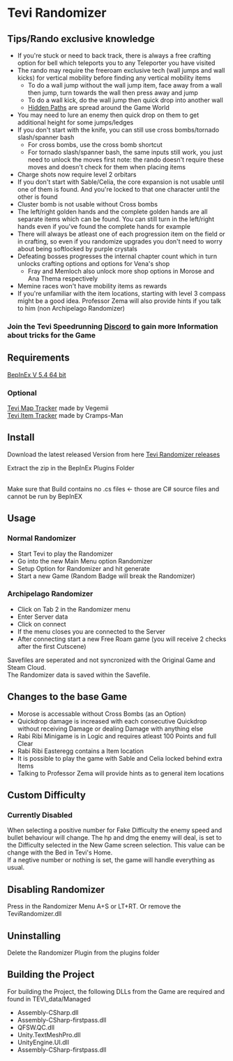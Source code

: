 # Tevi Randomizer

## Tips/Rando exclusive knowledge
+ If you're stuck or need to back track, there is always a free crafting option for bell which teleports you to any Teleporter you have visited
+ The rando may require the freeroam exclusive tech (wall jumps and wall kicks) for vertical mobility before finding any vertical mobility items
  + To do a wall jump without the wall jump item, face away from a wall then jump, turn towards the wall then press away and jump
  + To do a wall kick, do the wall jump then quick drop into another wall
  + [Hidden Paths](Hidden_Paths.md) are spread around the Game World
+ You may need to lure an enemy then quick drop on them to get additional height for some jumps/ledges
+ If you don't start with the knife, you can still use cross bombs/tornado slash/spanner bash
  + For cross bombs, use the cross bomb shortcut
  + For tornado slash/spanner bash, the same inputs still work, you just need to unlock the moves first
    note: the rando doesn't require these moves and doesn't check for them when placing items
+ Charge shots now require level 2 orbitars
+ If you don't start with Sable/Celia, the core expansion is not usable until one of them is found. And you're locked to that one character until the other is found
+ Cluster bomb is not usable without Cross bombs
+ The left/right golden hands and the complete golden hands are all separate items which can be found. You can still turn in the left/right hands even if you've found the complete hands for example
+ There will always be atleast one of each progression item on the field or in crafting, so even if you randomize upgrades you don't need to worry about being softlocked by purple crystals
+ Defeating bosses progresses the internal chapter count which in turn unlocks crafting options and options for Vena's shop
  + Fray and Memloch also unlock more shop options in Morose and Ana Thema respectively
+ Memine races won't have mobility items as rewards
+ If you're unfamiliar with the item locations, starting with level 3 compass might be a good idea. Professor Zema will also provide hints if you talk to him (non Archipelago Randomizer)

### Join the Tevi Speedrunning [Discord](https://discord.gg/e4SW6AaBuj) to gain more Information about tricks for the Game

## Requirements

[BepInEx V 5.4 64 bit](https://docs.bepinex.dev/articles/user_guide/installation/index.html#tabpanel_bHGHmlrG6S_tabid-win)<br>

### Optional
[Tevi Map Tracker](https://github.com/vegemii/Tevi-Tracker/releases) made by Vegemii <br>
[Tevi Item Tracker](https://github.com/cramps-man/tevi-rando-progression-ui) made by Cramps-Man
 

## Install
Download the latest released Version from here [Tevi Randomizer releases](https://github.com/BlackSoulKnight/Tevi_Randomizer/releases)<br>

Extract the zip in the BepInEx Plugins Folder<br><br>

Make sure that Build contains no .cs files <- those are C# source files and cannot be run by BepInEX

## Usage
### Normal Randomizer
+ Start Tevi to play the Randomizer
+ Go into the new Main Menu option Randomizer
+ Setup Option for Randomizer and hit generate
+ Start a new Game (Random Badge will break the Randomizer)

### Archipelago Randomizer
+ Click on Tab 2 in the Randomizer menu
+ Enter Server data
+ Click on connect
+ If the menu closes you are connected to the Server
+ After connecting start a new Free Roam game (you will receive 2 checks after the first Cutscene)
  
Savefiles are seperated and not syncronized with the Original Game and Steam Cloud. <br>
The Randomizer data is saved within the Savefile.

## Changes to the base Game
+ Morose is accessable without Cross Bombs (as an Option)
+ Quickdrop damage is increased with each consecutive Quickdrop without receiving Damage or dealing Damage with anything else
+ Rabi Ribi Minigame is in Logic and requires atleast 100 Points and full Clear
+ Rabi Ribi Easteregg contains a Item location
+ It is possible to play the game with Sable and Celia locked behind extra Items
+ Talking to Professor Zema will provide hints as to general item locations

## Custom Difficulty
### Currently Disabled 
When selecting a positive number for Fake Difficulty the enemy speed and bullet behaviour will change.
The hp and dmg the enemy will deal, is set to the Difficulty selected in the New Game screen selection.
This value can be change with the Bed in Tevi's Home.<br>
If a negtive number or nothing is set, the game will handle everything as usual.

## Disabling Randomizer
Press in the Randomizer Menu A+S or LT+RT.
Or remove the TeviRandomizer.dll

## Uninstalling
Delete the Randomizer Plugin from the plugins folder


## Building the Project

For building the Project, the following DLLs from the Game are required and found in TEVI_data/Managed
+ Assembly-CSharp.dll
+ Assembly-CSharp-firstpass.dll
+ QFSW.QC.dll
+ Unity.TextMeshPro.dll
+ UnityEngine.UI.dll
+ Assembly-CSharp-firstpass.dll

